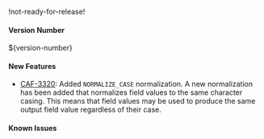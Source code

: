 !not-ready-for-release!

#### Version Number
${version-number}

#### New Features
- [CAF-3320](https://jira.autonomy.com/browse/CAF-3320): Added `NORMALIZE_CASE` normalization.
  A new normalization has been added that normalizes field values to the same character casing. This means that
  field values may be used to produce the same output field value regardless of their case.

#### Known Issues

